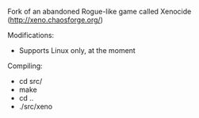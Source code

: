Fork of an abandoned Rogue-like game called Xenocide (http://xeno.chaosforge.org/)

Modifications:
* Supports Linux only, at the moment

Compiling:
* cd src/
* make
* cd ..
* ./src/xeno
